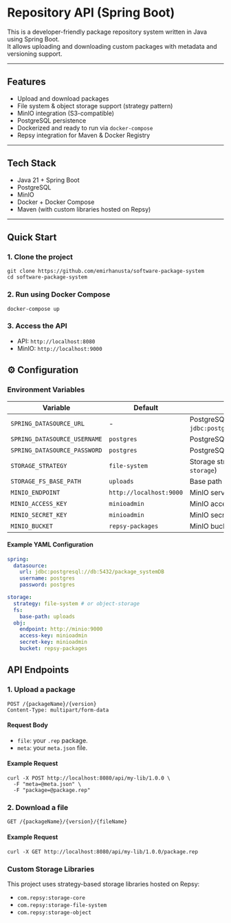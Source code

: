 # Repository API (Spring Boot)

This is a developer-friendly package repository system written in Java using Spring Boot.  
It allows uploading and downloading custom packages with metadata and versioning support.

---

##  Features

-  Upload and download packages
-  File system & object storage support (strategy pattern)
-  MinIO integration (S3-compatible)
-  PostgreSQL persistence
-  Dockerized and ready to run via `docker-compose`
-  Repsy integration for Maven & Docker Registry

---

##  Tech Stack

- Java 21 + Spring Boot
- PostgreSQL
- MinIO
- Docker + Docker Compose
- Maven (with custom libraries hosted on Repsy)

---

##  Quick Start

### 1. Clone the project

```
git clone https://github.com/emirhanusta/software-package-system
cd software-package-system
```
### 2. Run using Docker Compose

```
docker-compose up
```

### 3. Access the API
-  API: `http://localhost:8080`
-  MinIO: `http://localhost:9000`

## ⚙️ Configuration

### Environment Variables

| Variable                     | Default                 | Description                                                             |
|------------------------------|-------------------------|-------------------------------------------------------------------------|
| `SPRING_DATASOURCE_URL`      | -                       | PostgreSQL JDBC URL (e.g. `jdbc:postgresql://db:5432/package_systemDB`) |
| `SPRING_DATASOURCE_USERNAME` | `postgres`              | PostgreSQL username                                                     |
| `SPRING_DATASOURCE_PASSWORD` | `postgres`              | PostgreSQL password                                                     |
| `STORAGE_STRATEGY`           | `file-system`           | Storage strategy (`file-system` or `object-storage`)                    |
| `STORAGE_FS_BASE_PATH`       | `uploads`               | Base path for file system storage                                       |
| `MINIO_ENDPOINT`             | `http://localhost:9000` | MinIO server URL                                                        |
| `MINIO_ACCESS_KEY`           | `minioadmin`            | MinIO access key                                                        |
| `MINIO_SECRET_KEY`           | `minioadmin`            | MinIO secret key                                                        |
| `MINIO_BUCKET`               | `repsy-packages`        | MinIO bucket name                                                       |

#### Example YAML Configuration
```yml
spring:
  datasource:
    url: jdbc:postgresql://db:5432/package_systemDB
    username: postgres
    password: postgres

storage:
  strategy: file-system # or object-storage
  fs:
    base-path: uploads
  obj:
    endpoint: http://minio:9000
    access-key: minioadmin
    secret-key: minioadmin
    bucket: repsy-packages

```

##  API Endpoints

### 1. Upload a package

```
POST /{packageName}/{version}
Content-Type: multipart/form-data
```

#### Request Body
- `file`: your `.rep` package.
- `meta`: your `meta.json` file.

#### Example Request

```
curl -X POST http://localhost:8080/api/my-lib/1.0.0 \
  -F "meta=@meta.json" \
  -F "package=@package.rep"
```

### 2. Download a file

```
GET /{packageName}/{version}/{fileName}
```

#### Example Request

```
curl -X GET http://localhost:8080/api/my-lib/1.0.0/package.rep
```

### Custom Storage Libraries
This project uses strategy-based storage libraries hosted on Repsy:
- `com.repsy:storage-core`
- `com.repsy:storage-file-system`
- `com.repsy:storage-object`